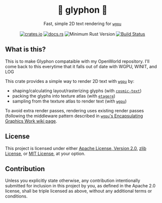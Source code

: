 <h1 align="center">
  🦅 glyphon 🦁
</h1>
<div align="center">
  Fast, simple 2D text rendering for <a href="https://github.com/gfx-rs/wgpu/"><code>wgpu</code></a>
</div>
<br />
<div align="center">
  <a href="https://crates.io/crates/glyphon"><img src="https://img.shields.io/crates/v/glyphon.svg?label=glyphon" alt="crates.io"></a>
  <a href="https://docs.rs/glyphon"><img src="https://docs.rs/glyphon/badge.svg" alt="docs.rs"></a>
  <img src="https://img.shields.io/badge/min%20rust-1.60-green.svg" alt="Minimum Rust Version">
  <a href="https://github.com/grovesNL/glyphon/actions"><img src="https://github.com/grovesNL/glyphon/workflows/CI/badge.svg?branch=main" alt="Build Status" /></a>
</div>

## What is this?

This is to make Glyphon compataible with my OpenWorld repository.
I'll come back to this everytime that it falls out of date with WGPU, WINIT, and LOG

This crate provides a simple way to render 2D text with [`wgpu`](https://github.com/gfx-rs/wgpu/) by:

- shaping/calculating layout/rasterizing glyphs (with [`cosmic-text`](https://github.com/pop-os/cosmic-text/))
- packing the glyphs into texture atlas (with [`etagere`](https://github.com/nical/etagere/))
- sampling from the texture atlas to render text (with [`wgpu`](https://github.com/gfx-rs/wgpu/))

To avoid extra render passes, rendering uses existing render passes (following the middleware pattern described in [`wgpu`'s Encapsulating Graphics Work wiki page](https://github.com/gfx-rs/wgpu/wiki/Encapsulating-Graphics-Work).

## License

This project is licensed under either [Apache License, Version 2.0](LICENSE-APACHE), [zlib License](LICENSE-ZLIB), or [MIT License](LICENSE-MIT), at your option.

## Contribution

Unless you explicitly state otherwise, any contribution intentionally submitted for inclusion in this project by you, as defined in the Apache 2.0 license, shall be triple licensed as above, without any additional terms or conditions.
